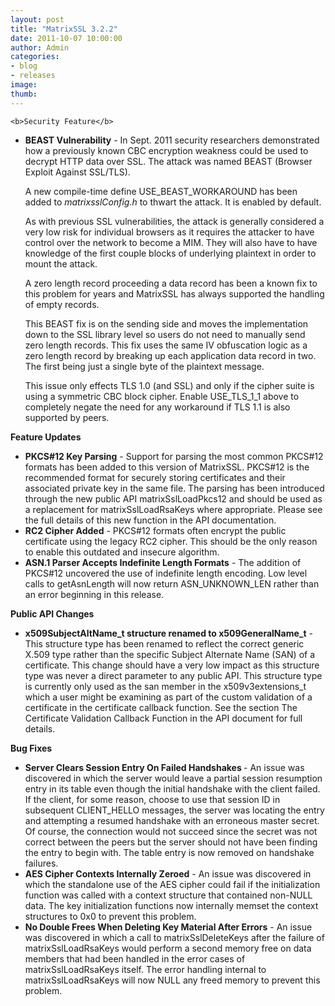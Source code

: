 ```yaml
---
layout: post
title: "MatrixSSL 3.2.2"
date: 2011-10-07 10:00:00
author: Admin
categories:
- blog
- releases
image:
thumb:
---
```

	<b>Security Feature</b>
<ul>
<li><b>BEAST Vulnerability</b> - In Sept. 2011 security researchers demonstrated how a previously known CBC encryption weakness could be used to decrypt HTTP data over SSL. The attack was named BEAST (Browser Exploit Against SSL/TLS).
<p/>
A new compile-time define USE_BEAST_WORKAROUND has been added to <i>matrixsslConfig.h</i> to thwart the attack.  It is enabled by default.
<p/>
 As with previous SSL vulnerabilities, the attack is generally considered a very low risk for individual browsers as it requires the attacker to have control over the network to become a MIM.  They will also have to have knowledge of the first couple blocks of underlying plaintext in order to mount the attack.
<p/>
A zero length record proceeding a data record has been a known fix to this problem for years and MatrixSSL has always supported the handling of empty records.
<p/>
This BEAST fix is on the sending side and moves the implementation down to the SSL library level so users do not need to manually send zero length records. This fix uses the same IV obfuscation logic as a zero length record by breaking up each application data record in two. The first being just a single byte of the plaintext message.
<p/>
This issue only effects TLS 1.0 (and SSL) and only if the cipher suite is using a symmetric CBC block cipher.  Enable USE_TLS_1_1 above to completely negate the need for any workaround if TLS 1.1 is also supported by peers.
</li>
</ul>
<b>Feature Updates</b>
<ul>
<li><b>PKCS#12 Key Parsing</b> - Support for parsing the most common PKCS#12 formats has been added to this version of MatrixSSL.  PKCS#12 is the recommended format for securely storing certificates and their associated private key in the same file.  The parsing has been introduced through the new public API matrixSslLoadPkcs12 and should be used as a replacement for matrixSslLoadRsaKeys where appropriate.  Please see the full details of this new function in the API documentation. </li>
<li><b>RC2 Cipher Added</b> - PKCS#12 formats often encrypt the public certificate using the legacy RC2 cipher.  This should be the only reason to enable this outdated and insecure algorithm.</li>
<li><b>ASN.1 Parser Accepts Indefinite Length Formats</b> - The addition of PKCS#12 uncovered the use of indefinite length encoding.  Low level calls to getAsnLength will now return ASN_UNKNOWN_LEN rather than an error beginning in this release.</li>
</ul>
<p/>
<b>Public API Changes</b>
<ul>
<li><b>x509SubjectAltName_t structure renamed to x509GeneralName_t</b> - This structure type has been renamed to reflect the correct generic X.509 type rather than the specific Subject Alternate Name (SAN) of a certificate.  This change should have a very low impact as this structure type was never a direct parameter to any public API.  This structure type is currently only used as the san member in the x509v3extensions_t which a user might be examining as part of the custom validation of a certificate in the certificate callback function.  See the section The Certificate Validation Callback Function in the API document for full details. </li>
</ul>
<p/>
<b>Bug Fixes</b>
<ul>
<li><b> Server Clears Session Entry On Failed Handshakes </b> - An issue was discovered in which the server would leave a partial session resumption entry in its table even though the initial handshake with the client failed.  If the client, for some reason, choose to use that session ID in subsequent CLIENT_HELLO messages, the server was locating the entry and attempting a resumed handshake with an erroneous master secret.  Of course, the connection would not succeed since the secret was not correct between the peers but the server should not have been finding the entry to begin with.  The table entry is now removed on handshake failures.</li>
<li><b>AES Cipher Contexts Internally Zeroed</b> - An issue was discovered in which the standalone use of the AES cipher could fail if the initialization function was called with a context structure that contained non-NULL data.  The key initialization functions now internally memset the context structures to 0x0 to prevent this problem.</li>
<li><b>No Double Frees When Deleting Key Material After Errors</b> - An issue was discovered in which a call to matrixSslDeleteKeys after the failure of matrixSslLoadRsaKeys would perform a second memory free on data members that had been handled in the error cases of matrixSslLoadRsaKeys itself.  The error handling internal to matrixSslLoadRsaKeys will now NULL any freed memory to prevent this problem.</li>
</ul>
<br/>
